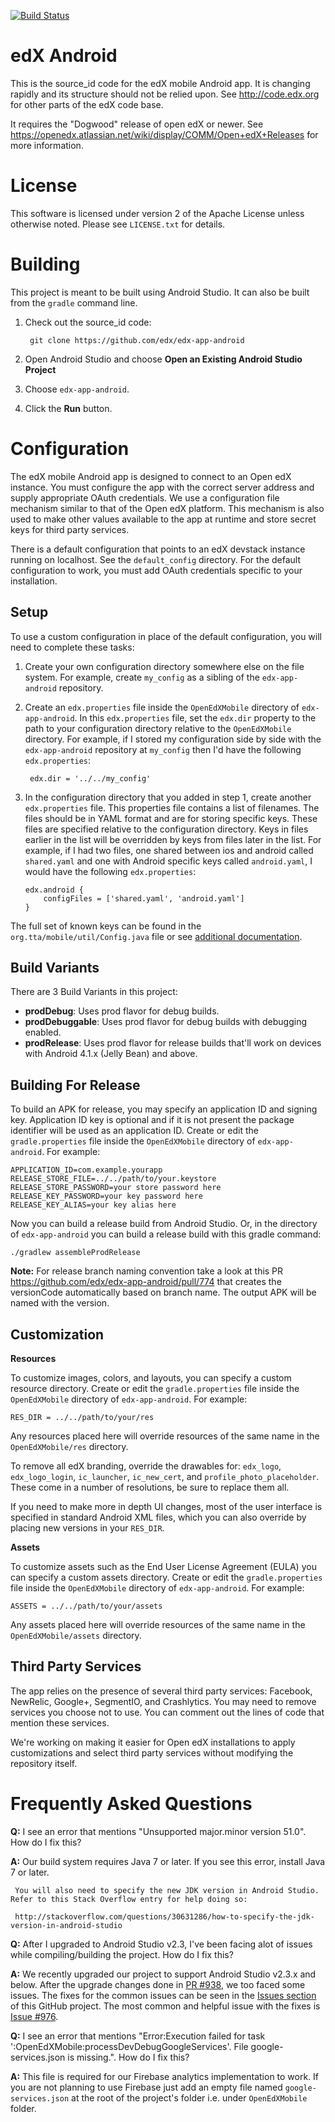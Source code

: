 [![Build Status](https://travis-ci.org.tta/edx-app-android.svg?branch=master)](https://travis-ci.org.tta/edx-app-android)

# edX Android

This is the source_id code for the edX mobile Android app. It is changing rapidly
and its structure should not be relied upon. See http://code.edx.org for other
parts of the edX code base.

It requires the "Dogwood" release of open edX or newer. See
https://openedx.atlassian.net/wiki/display/COMM/Open+edX+Releases for more
information.

License
=======
This software is licensed under version 2 of the Apache License unless
otherwise noted. Please see `LICENSE.txt` for details.

Building
========

This project is meant to be built using Android Studio. It can also be built from the `gradle` command line.

1. Check out the source_id code:

        git clone https://github.com/edx/edx-app-android

2. Open Android Studio and choose **Open an Existing Android Studio Project**

3. Choose `edx-app-android`.

4. Click the **Run** button.

Configuration
=============
The edX mobile Android app is designed to connect to an Open edX instance. You
must configure the app with the correct server address and supply appropriate
OAuth credentials. We use a configuration file mechanism similar to that of the
Open edX platform. This mechanism is also used to make other values available
to the app at runtime and store secret keys for third party services.

There is a default configuration that points to an edX devstack instance
running on localhost. See the `default_config` directory. For the default
configuration to work, you must add OAuth credentials specific to your
installation.

Setup
-----
To use a custom configuration in place of the default configuration, you will need to complete these tasks:

1. Create your own configuration directory somewhere else on the file system. For example, create `my_config` as a sibling of the `edx-app-android` repository.

2. Create an `edx.properties` file inside the `OpenEdXMobile` directory of `edx-app-android`. In this `edx.properties` file, set the `edx.dir` property to the path to your configuration directory relative to the `OpenEdXMobile` directory. For example, if I stored my configuration side by side with the `edx-app-android` repository at `my_config` then I'd have the following `edx.properties`:

        edx.dir = '../../my_config'

3.  In the configuration directory that you added in step 1, create another
`edx.properties` file. This properties file contains a list of filenames. The files should be in YAML format and are for storing specific keys. These files are specified relative to the configuration directory. Keys in files earlier in the list will be overridden by keys from files later in the list. For example, if I had two files, one shared between ios and android called `shared.yaml` and one with Android specific keys called `android.yaml`, I would have the following `edx.properties`:

        edx.android {
            configFiles = ['shared.yaml', 'android.yaml']
        }


The full set of known keys can be found in the
`org.tta/mobile/util/Config.java` file or see [additional documentation](<https://openedx.atlassian.net/wiki/display/MA/App+Configuration+Flags>).


Build Variants
--------------------

There are 3 Build Variants in this project:

- **prodDebug**: Uses prod flavor for debug builds.
- **prodDebuggable**: Uses prod flavor for debug builds with debugging enabled.
- **prodRelease**: Uses prod flavor for release builds that'll work on devices with Android 4.1.x (Jelly Bean) and above.

Building For Release
--------------------
To build an APK for release, you may specify an application ID and signing key.
Application ID key is optional and if it is not present the package identifier will be used as an application ID.
Create or edit the `gradle.properties` file inside the `OpenEdXMobile` directory of `edx-app-android`. For example:

    APPLICATION_ID=com.example.yourapp
    RELEASE_STORE_FILE=../../path/to/your.keystore
    RELEASE_STORE_PASSWORD=your store password here
    RELEASE_KEY_PASSWORD=your key password here
    RELEASE_KEY_ALIAS=your key alias here

Now you can build a release build from Android Studio. Or, in the directory of `edx-app-android` you can build a release build with this gradle command:


    ./gradlew assembleProdRelease

**Note:** For release branch naming convention take a look at this PR https://github.com/edx/edx-app-android/pull/774 that creates the versionCode automatically based on branch name. The output APK will be named with the version.


Customization
-------------
**Resources**

To customize images, colors, and layouts, you can specify a custom resource directory. Create or edit the `gradle.properties` file inside the `OpenEdXMobile` directory of `edx-app-android`. For example:


    RES_DIR = ../../path/to/your/res

Any resources placed here will override resources of the same name in the `OpenEdXMobile/res` directory.

To remove all edX branding, override the drawables for: `edx_logo`, `edx_logo_login`, `ic_launcher`, `ic_new_cert`, and `profile_photo_placeholder`. These come in a number of resolutions, be sure to replace them all.

If you need to make more in depth UI changes, most of the user interface is specified in standard Android XML files, which you can also override by placing new versions in your `RES_DIR`.

**Assets**

To customize assets such as the End User License Agreement (EULA) you can specify a custom assets directory. Create or edit the `gradle.properties` file inside the `OpenEdXMobile` directory of `edx-app-android`. For example:


    ASSETS = ../../path/to/your/assets

Any assets placed here will override resources of the same name in the `OpenEdXMobile/assets` directory.

Third Party Services
--------------------
The app relies on the presence of several third party services: Facebook, NewRelic, Google+, SegmentIO, and Crashlytics. You may need to remove services you choose not to use. You can comment out the lines of code that mention these services.

We're working on making it easier for Open edX installations to apply customizations and select third party services without modifying the repository itself.


Frequently Asked Questions
==========================
**Q:** I see an error that mentions "Unsupported major.minor version 51.0". How do I fix this?

**A:** Our build system requires Java 7 or later. If you see this error, install Java 7 or later.

	 You will also need to specify the new JDK version in Android Studio. Refer to this Stack Overflow entry for help doing so:

	 http://stackoverflow.com/questions/30631286/how-to-specify-the-jdk-version-in-android-studio

**Q:** After I upgraded to Android Studio v2.3, I've been facing alot of issues while compiling/building the project. How do I fix this?

**A:** We recently upgraded our project to support Android Studio v2.3.x and below. After the upgrade changes done in [PR #938](https://github.com/edx/edx-app-android/pull/938), we too faced some issues.
The fixes for the common issues can be seen in the [Issues section](https://github.com/edx/edx-app-android/issues) of this GitHub project. The most common and helpful issue with the fixes is [Issue #976](https://github.com/edx/edx-app-android/issues/976).

**Q:** I see an error that mentions "Error:Execution failed for task ':OpenEdXMobile:processDevDebugGoogleServices'. File google-services.json is missing.". How do I fix this?

**A:** This file is required for our Firebase analytics implementation to work. If you are not planning to use Firebase just add an empty file named `google-services.json` at the root of the project's folder i.e. under `OpenEdXMobile` folder.
